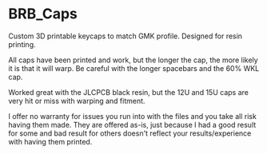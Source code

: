 # BRB_Caps
Custom 3D printable keycaps to match GMK profile. Designed for resin printing.

All caps have been printed and work, but the longer the cap, the more likely it is that it will warp. Be careful with the longer spacebars and the 60% WKL cap.

Worked great with the JLCPCB black resin, but the 12U and 15U caps are very hit or miss with warping and fitment.

I offer no warranty for issues you run into with the files and you take all risk having them made. They are offered as-is, just because I had a good result for some and bad result for others doesn't reflect your results/experience with having them printed.
